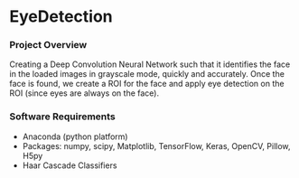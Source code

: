 # EyeDetection

### Project Overview

Creating a Deep Convolution Neural Network such that it identifies the face in the loaded images in grayscale mode, quickly and accurately. Once the face is found, we create a ROI for the face and apply eye detection on the ROI (since eyes are always on the face).

### Software Requirements

* Anaconda (python platform)
* Packages: numpy, scipy, Matplotlib, TensorFlow, Keras, OpenCV, Pillow, H5py
* Haar Cascade Classifiers

